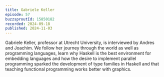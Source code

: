 ```yaml
---
title: Gabriele Keller
episode: 57
buzzsproutId: 15850182
recorded: 2024-09-18
published: 2024-11-03
---
```

Gabriele Keller, professor at Utrecht University, is interviewed by Andres and Joachim. We follow her journey through the world as well as programming languages, learn why Haskell is the best environment for embedding languages and how the desire to implement parallel programming sparked the development of type families in Haskell and that teaching functional programming works better with graphics.
